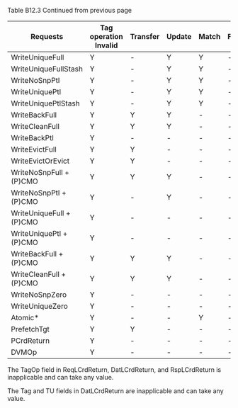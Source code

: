 Table B12.3 Continued from previous page

| Requests                 | Tag operation Invalid | Transfer | Update | Match | Fetch |
|--------------------------|-----------------------|----------|--------|-------|-------|
| WriteUniqueFull          | Y                     | -        | Y      | Y     | -     |
| WriteUniqueFullStash     | Y                     | -        | Y      | Y     | -     |
| WriteNoSnpPtl            | Y                     | -        | Y      | Y     | -     |
| WriteUniquePtl           | Y                     | -        | Y      | Y     | -     |
| WriteUniquePtlStash      | Y                     | -        | Y      | Y     | -     |
| WriteBackFull            | Y                     | Y        | Y      | -     | -     |
| WriteCleanFull           | Y                     | Y        | Y      | -     | -     |
| WriteBackPtl             | Y                     | -        | -      | -     | -     |
| WriteEvictFull           | Y                     | Y        | -      | -     | -     |
| WriteEvictOrEvict        | Y                     | Y        | -      | -     | -     |
| WriteNoSnpFull + (P)CMO  | Y                     | Y        | Y      | -     | -     |
| WriteNoSnpPtl + (P)CMO   | Y                     | -        | Y      | -     | -     |
| WriteUniqueFull + (P)CMO | Y                     | -        | -      | -     | -     |
| WriteUniquePtl + (P)CMO  | Y                     | -        | -      | -     | -     |
| WriteBackFull + (P)CMO   | Y                     | Y        | Y      | -     | -     |
| WriteCleanFull + (P)CMO  | Y                     | Y        | Y      | -     | -     |
| WriteNoSnpZero           | Y                     | -        | -      | -     | -     |
| WriteUniqueZero          | Y                     | -        | -      | -     | -     |
| Atomic*                  | Y                     | -        | -      | Y     | -     |
| PrefetchTgt              | Y                     | Y        | -      | -     | -     |
| PCrdReturn               | Y                     | -        | -      | -     | -     |
| DVMOp                    | Y                     | -        | -      | -     | -     |

The TagOp field in ReqLCrdReturn, DatLCrdReturn, and RspLCrdReturn is inapplicable and can take any value.

The Tag and TU fields in DatLCrdReturn are inapplicable and can take any value.